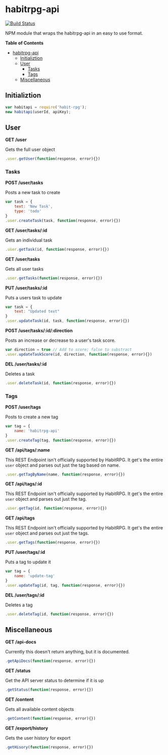 habitrpg-api
============
[![Build Status](https://travis-ci.org/Kusold/habitrpg-api.svg?branch=master)](https://travis-ci.org/Kusold/habitrpg-api)

NPM module that wraps the habitrpg-api in an easy to use format.

<!-- START doctoc generated TOC please keep comment here to allow auto update -->
<!-- DON'T EDIT THIS SECTION, INSTEAD RE-RUN doctoc TO UPDATE -->
**Table of Contents**

- [habitrpg-api](#habitrpg-api)
  - [Initializtion](#initializtion)
  - [User](#user)
    - [Tasks](#tasks)
    - [Tags](#tags)
  - [Miscellaneous](#miscellaneous)

<!-- END doctoc generated TOC please keep comment here to allow auto update -->

## Initializtion ##
```javascript
var habitapi = require('habit-rpg');
new habitapi(userId, apiKey);
```

## User ##
**GET /user**

Gets the full user object
```javascript
.user.getUser(function(response, error){})
```

### Tasks ###
**POST /user/tasks**

Posts a new task to create
```javascript
var task = {
	text: 'New Task',
	type: 'todo'
}
.user.createTask(task, function(response, error){})
```

**GET /user/tasks/:id**

Gets an individual task
```javascript
.user.getTask(id, function(response, error){})
```

**GET /user/tasks**

Gets all user tasks
```javascript
.user.getTasks(function(response, error){})
```

**PUT /user/tasks/:id**

Puts a users task to update
```javascript
var task = {
	text: "Updated text"
}
.user.updateTask(id, task, function(response, error){})
```

**POST /user/tasks/:id/:direction**

Posts an increase or decrease to a user's task score.
```javascript
var direction = true // Add to score; false to substract
.user.updateTaskScore(id, direction, function(response, error){})
```

**DEL /user/tasks/:id**

Deletes a task
```javascript
.user.deleteTask(id, function(response, error){})
```

### Tags ##
**POST /user/tags**

Posts to create a new tag
```javascript
var tag = {
	name: 'habitrpg-api'
}
.user.createTag(tag, function(response, error){})
```

**GET /api/tags/:name**


This REST Endpoint isn't officially supported by HabitRPG. It get's the entire `user` object and parses out just the tag based on name.
```javascript
.user.getTagByName(name, function(response, error){})
```

**GET /api/tags/:id**

This REST Endpoint isn't officially supported by HabitRPG. It get's the entire `user` object and parses out just the tag.
```javascript
.user.getTag(id, function(response, error){})
```

**GET /api/tags**

This REST Endpoint isn't officially supported by HabitRPG. It get's the entire `user` object and parses out just the tags.
```javascript
.user.getTags(function(response, error){})
```

**PUT /user/tags/:id**

Puts a tag to update it
```javascript
var tag = {
	name: 'update-tag'
}
.user.updateTag(id, tag, function(response, error){})
```

**DEL /user/tags/:id**

Deletes a tag
```javascript
.user.deleteTag(id, function(response, error){})
```

## Miscellaneous ##

**GET /api-docs**

Currently this doesn't return anything, but it is documented.
```javascript
.getApiDocs(function(response, error){})
```

**GET /status**

Get the API server status to determine if it is up
```javascript
.getStatus(function(response, error){})
```

**GET /content**

Gets all available content objects
```javascript
.getContent(function(response, error){})
```

**GET /export/history**

Gets the user history for export
```javascript
.getHisory(function(response, error){})
```
